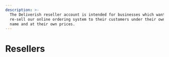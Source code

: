 ```yaml
---
description: >-
  The Deliverish reseller account is intended for businesses which want to
  re-sell our online ordering system to their customers under their own brand
  name and at their own prices.
---
```


# Resellers


